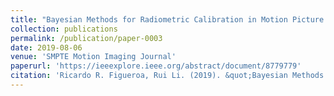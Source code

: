 ```yaml
---
title: "Bayesian Methods for Radiometric Calibration in Motion Picture Encoding Workflows"
collection: publications
permalink: /publication/paper-0003
date: 2019-08-06
venue: 'SMPTE Motion Imaging Journal'
paperurl: 'https://ieeexplore.ieee.org/abstract/document/8779779'
citation: 'Ricardo R. Figueroa, Rui Li. (2019). &quot;Bayesian Methods for Radiometric Calibration in Motion Picture Encoding Workflows.&quot; <i>SMPTE Motion Imaging Journal</i>. 128(7).'
---
```

